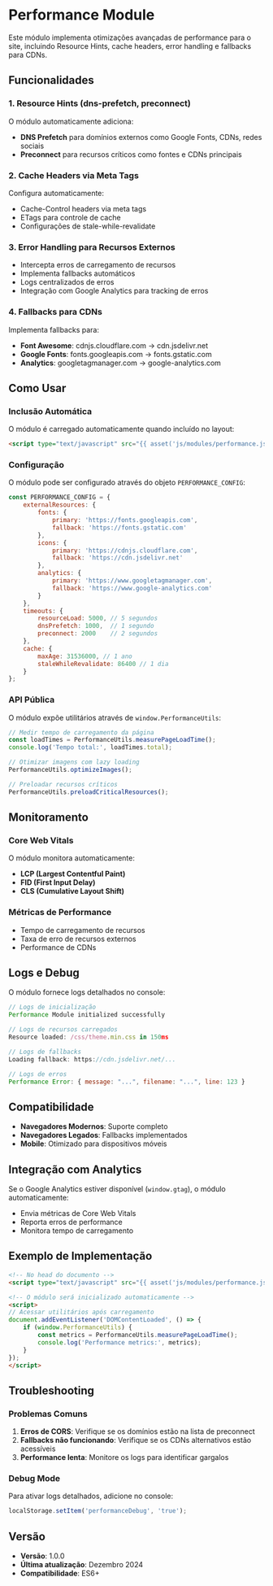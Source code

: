 # Performance Module

Este módulo implementa otimizações avançadas de performance para o site, incluindo Resource Hints, cache headers, error handling e fallbacks para CDNs.

## Funcionalidades

### 1. Resource Hints (dns-prefetch, preconnect)

O módulo automaticamente adiciona:
- **DNS Prefetch** para domínios externos como Google Fonts, CDNs, redes sociais
- **Preconnect** para recursos críticos como fontes e CDNs principais

### 2. Cache Headers via Meta Tags

Configura automaticamente:
- Cache-Control headers via meta tags
- ETags para controle de cache
- Configurações de stale-while-revalidate

### 3. Error Handling para Recursos Externos

- Intercepta erros de carregamento de recursos
- Implementa fallbacks automáticos
- Logs centralizados de erros
- Integração com Google Analytics para tracking de erros

### 4. Fallbacks para CDNs

Implementa fallbacks para:
- **Font Awesome**: cdnjs.cloudflare.com → cdn.jsdelivr.net
- **Google Fonts**: fonts.googleapis.com → fonts.gstatic.com
- **Analytics**: googletagmanager.com → google-analytics.com

## Como Usar

### Inclusão Automática

O módulo é carregado automaticamente quando incluído no layout:

```html
<script type="text/javascript" src="{{ asset('js/modules/performance.js') }}" defer></script>
```

### Configuração

O módulo pode ser configurado através do objeto `PERFORMANCE_CONFIG`:

```javascript
const PERFORMANCE_CONFIG = {
    externalResources: {
        fonts: {
            primary: 'https://fonts.googleapis.com',
            fallback: 'https://fonts.gstatic.com'
        },
        icons: {
            primary: 'https://cdnjs.cloudflare.com',
            fallback: 'https://cdn.jsdelivr.net'
        },
        analytics: {
            primary: 'https://www.googletagmanager.com',
            fallback: 'https://www.google-analytics.com'
        }
    },
    timeouts: {
        resourceLoad: 5000, // 5 segundos
        dnsPrefetch: 1000,  // 1 segundo
        preconnect: 2000    // 2 segundos
    },
    cache: {
        maxAge: 31536000, // 1 ano
        staleWhileRevalidate: 86400 // 1 dia
    }
};
```

### API Pública

O módulo expõe utilitários através de `window.PerformanceUtils`:

```javascript
// Medir tempo de carregamento da página
const loadTimes = PerformanceUtils.measurePageLoadTime();
console.log('Tempo total:', loadTimes.total);

// Otimizar imagens com lazy loading
PerformanceUtils.optimizeImages();

// Preloadar recursos críticos
PerformanceUtils.preloadCriticalResources();
```

## Monitoramento

### Core Web Vitals

O módulo monitora automaticamente:
- **LCP (Largest Contentful Paint)**
- **FID (First Input Delay)**
- **CLS (Cumulative Layout Shift)**

### Métricas de Performance

- Tempo de carregamento de recursos
- Taxa de erro de recursos externos
- Performance de CDNs

## Logs e Debug

O módulo fornece logs detalhados no console:

```javascript
// Logs de inicialização
Performance Module initialized successfully

// Logs de recursos carregados
Resource loaded: /css/theme.min.css in 150ms

// Logs de fallbacks
Loading fallback: https://cdn.jsdelivr.net/...

// Logs de erros
Performance Error: { message: "...", filename: "...", line: 123 }
```

## Compatibilidade

- **Navegadores Modernos**: Suporte completo
- **Navegadores Legados**: Fallbacks implementados
- **Mobile**: Otimizado para dispositivos móveis

## Integração com Analytics

Se o Google Analytics estiver disponível (`window.gtag`), o módulo automaticamente:
- Envia métricas de Core Web Vitals
- Reporta erros de performance
- Monitora tempo de carregamento

## Exemplo de Implementação

```html
<!-- No head do documento -->
<script type="text/javascript" src="{{ asset('js/modules/performance.js') }}" defer></script>

<!-- O módulo será inicializado automaticamente -->
<script>
// Acessar utilitários após carregamento
document.addEventListener('DOMContentLoaded', () => {
    if (window.PerformanceUtils) {
        const metrics = PerformanceUtils.measurePageLoadTime();
        console.log('Performance metrics:', metrics);
    }
});
</script>
```

## Troubleshooting

### Problemas Comuns

1. **Erros de CORS**: Verifique se os domínios estão na lista de preconnect
2. **Fallbacks não funcionando**: Verifique se os CDNs alternativos estão acessíveis
3. **Performance lenta**: Monitore os logs para identificar gargalos

### Debug Mode

Para ativar logs detalhados, adicione no console:

```javascript
localStorage.setItem('performanceDebug', 'true');
```

## Versão

- **Versão**: 1.0.0
- **Última atualização**: Dezembro 2024
- **Compatibilidade**: ES6+ 